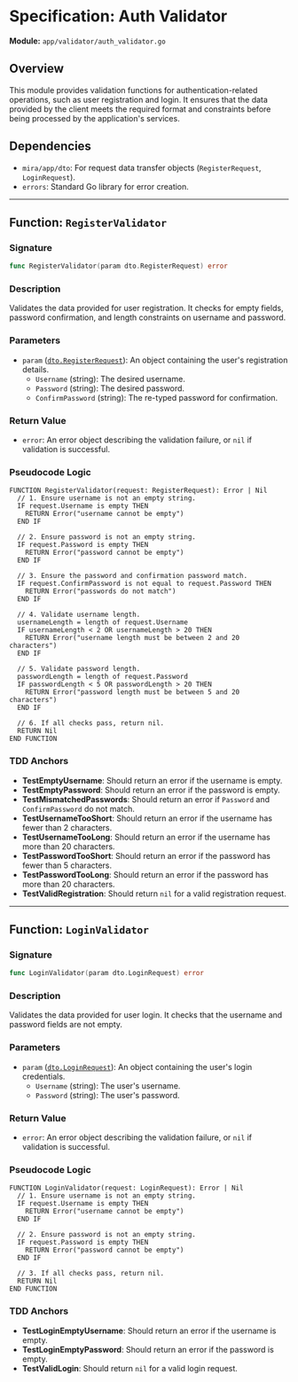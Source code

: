 # Specification: Auth Validator

**Module:** `app/validator/auth_validator.go`

## Overview

This module provides validation functions for authentication-related operations, such as user registration and login. It ensures that the data provided by the client meets the required format and constraints before being processed by the application's services.

## Dependencies

- `mira/app/dto`: For request data transfer objects (`RegisterRequest`, `LoginRequest`).
- `errors`: Standard Go library for error creation.

---

## Function: `RegisterValidator`

### Signature

```go
func RegisterValidator(param dto.RegisterRequest) error
```

### Description

Validates the data provided for user registration. It checks for empty fields, password confirmation, and length constraints on username and password.

### Parameters

- `param` ([`dto.RegisterRequest`](app/dto/auth_request.go:5)): An object containing the user's registration details.
  - `Username` (string): The desired username.
  - `Password` (string): The desired password.
  - `ConfirmPassword` (string): The re-typed password for confirmation.

### Return Value

- `error`: An error object describing the validation failure, or `nil` if validation is successful.

### Pseudocode Logic

```pseudocode
FUNCTION RegisterValidator(request: RegisterRequest): Error | Nil
  // 1. Ensure username is not an empty string.
  IF request.Username is empty THEN
    RETURN Error("username cannot be empty")
  END IF

  // 2. Ensure password is not an empty string.
  IF request.Password is empty THEN
    RETURN Error("password cannot be empty")
  END IF

  // 3. Ensure the password and confirmation password match.
  IF request.ConfirmPassword is not equal to request.Password THEN
    RETURN Error("passwords do not match")
  END IF

  // 4. Validate username length.
  usernameLength = length of request.Username
  IF usernameLength < 2 OR usernameLength > 20 THEN
    RETURN Error("username length must be between 2 and 20 characters")
  END IF

  // 5. Validate password length.
  passwordLength = length of request.Password
  IF passwordLength < 5 OR passwordLength > 20 THEN
    RETURN Error("password length must be between 5 and 20 characters")
  END IF

  // 6. If all checks pass, return nil.
  RETURN Nil
END FUNCTION
```

### TDD Anchors

- **TestEmptyUsername**: Should return an error if the username is empty.
- **TestEmptyPassword**: Should return an error if the password is empty.
- **TestMismatchedPasswords**: Should return an error if `Password` and `ConfirmPassword` do not match.
- **TestUsernameTooShort**: Should return an error if the username has fewer than 2 characters.
- **TestUsernameTooLong**: Should return an error if the username has more than 20 characters.
- **TestPasswordTooShort**: Should return an error if the password has fewer than 5 characters.
- **TestPasswordTooLong**: Should return an error if the password has more than 20 characters.
- **TestValidRegistration**: Should return `nil` for a valid registration request.

---

## Function: `LoginValidator`

### Signature

```go
func LoginValidator(param dto.LoginRequest) error
```

### Description

Validates the data provided for user login. It checks that the username and password fields are not empty.

### Parameters

- `param` ([`dto.LoginRequest`](app/dto/auth_request.go:11)): An object containing the user's login credentials.
  - `Username` (string): The user's username.
  - `Password` (string): The user's password.

### Return Value

- `error`: An error object describing the validation failure, or `nil` if validation is successful.

### Pseudocode Logic

```pseudocode
FUNCTION LoginValidator(request: LoginRequest): Error | Nil
  // 1. Ensure username is not an empty string.
  IF request.Username is empty THEN
    RETURN Error("username cannot be empty")
  END IF

  // 2. Ensure password is not an empty string.
  IF request.Password is empty THEN
    RETURN Error("password cannot be empty")
  END IF

  // 3. If all checks pass, return nil.
  RETURN Nil
END FUNCTION
```

### TDD Anchors

- **TestLoginEmptyUsername**: Should return an error if the username is empty.
- **TestLoginEmptyPassword**: Should return an error if the password is empty.
- **TestValidLogin**: Should return `nil` for a valid login request.
